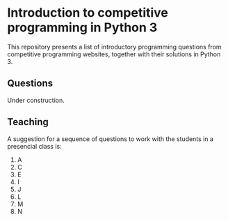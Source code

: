 # Introduction to competitive programming in Python 3

This repository presents a list of introductory programming
questions from competitive programming websites, together
with their solutions in Python 3.

## Questions
Under construction.

## Teaching
A suggestion for a sequence of questions to work with the
students in a presencial class is: 

1. A
2. C
3. E
4. I
5. J
6. L
7. M
8. N
